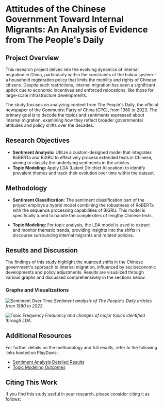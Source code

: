 # Attitudes of the Chinese Government Toward Internal Migrants: An Analysis of Evidence from The People's Daily

## Project Overview
This research project delves into the evolving dynamics of internal migration in China, particularly within the constraints of the hukou system—a household registration policy that limits the mobility and rights of Chinese citizens. Despite such restrictions, internal migration has seen a significant uptick due to economic incentives and enforced relocations, like those for large-scale infrastructure developments.

The study focuses on analyzing content from The People's Daily, the official newspaper of the Communist Party of China (CPC), from 1980 to 2023. The primary goal is to decode the topics and sentiments expressed about internal migration, examining how they reflect broader governmental attitudes and policy shifts over the decades.

## Research Objectives
- **Sentiment Analysis:** Utilize a custom-designed model that integrates RoBERTa and BiGRU to effectively process extended texts in Chinese, aiming to classify the underlying sentiments in the articles.
- **Topic Modeling:** Apply LDA (Latent Dirichlet Allocation) to identify prevalent themes and track their evolution over time within the dataset.

## Methodology
- **Sentiment Classification:**
The sentiment classification part of the project employs a hybrid model combining the robustness of RoBERTa with the sequence processing capabilities of BiGRU. This model is specifically tuned to handle the complexities of lengthy Chinese texts.

- **Topic Modeling:**
For topic analysis, the LDA model is used to extract and monitor thematic trends, providing insights into the shifts in discourse surrounding internal migrants and related policies.

## Results and Discussion
The findings of this study highlight the nuanced shifts in the Chinese government's approach to internal migration, influenced by socioeconomic developments and policy adjustments. Results are visualized through various graphs and discussed comprehensively in the sections below.

### Graphs and Visualizations
![Sentiment Over Time](/path/to/sentiment_graph.png)
*Sentiment analysis of The People's Daily articles from 1980 to 2023.*

![Topic Frequency](/path/to/topic_graph.png)
*Frequency and changes of major topics identified through LDA.*

## Additional Resources
For further details on the methodology and full results, refer to the following links hosted on PlayDavis:
- [Sentiment Analysis Detailed Results](https://linktoplaydavis.com/sentiment_analysis)
- [Topic Modeling Outcomes](https://linktoplaydavis.com/topic_modeling)

## Citing This Work
If you find this study useful in your research, please consider citing it as follows:

